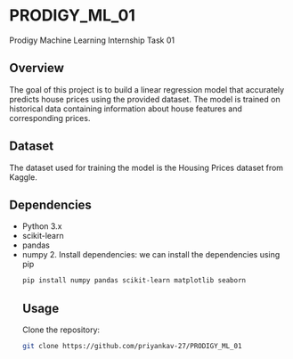# PRODIGY_ML_01
Prodigy Machine Learning Internship Task 01
## Overview
The goal of this project is to build a linear regression model that accurately predicts house prices using the provided dataset. The model is trained on historical data containing information about house features and corresponding prices.
## Dataset
The dataset used for training the model is the Housing Prices dataset from Kaggle.
## Dependencies
- Python 3.x
- scikit-learn
- pandas
- numpy
  2. Install dependencies:
we can install the dependencies using pip
  ```bash
  pip install numpy pandas scikit-learn matplotlib seaborn
  ```
  ## Usage
  Clone the repository:
  ```bash
  git clone https://github.com/priyankav-27/PRODIGY_ML_01
  ```
  
  
 
